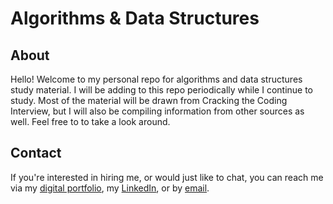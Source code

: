 # Algorithms & Data Structures

## About

Hello! Welcome to my personal repo for algorithms and data structures study
material. I will be adding to this repo periodically while I continue to study.
Most of the material will be drawn from Cracking the Coding Interview, but I
will also be compiling information from other sources as well. Feel free to to
take a look around.

## Contact

If you're interested in hiring me, or would just like to chat, you can reach me
via my [digital portfolio](https://austintheriot.com/contact), my
[LinkedIn](https://www.linkedin.com/in/austinmtheriot/), or by
[email](mailto:austinmtheriot@gmail.com).
